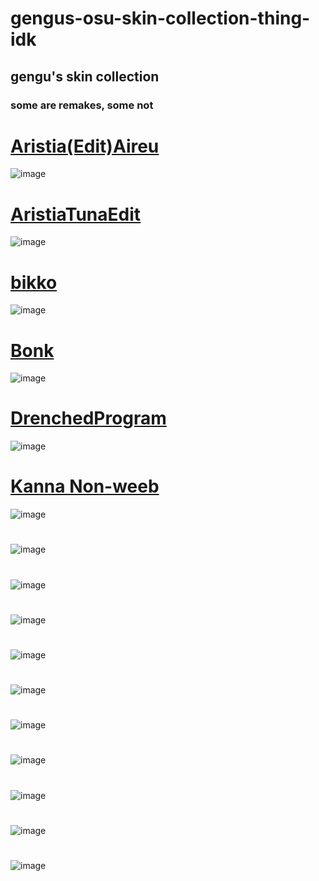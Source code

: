 # gengus-osu-skin-collection-thing-idk
## gengu's skin collection

### some are remakes, some not

# [Aristia(Edit)Aireu](https://www.mediafire.com/file/13jxmzki9j0n0xp/Aristia%2528Edit%2529Aireu.osk/file)
![image](https://user-images.githubusercontent.com/111304753/184693991-6bdd7648-a866-4221-8a2f-1ee35bfdd620.png)

# [AristiaTunaEdit](https://www.mediafire.com/file/9u7vgdapwiq7kej/AristiaTunaEdit.osk/file)
![image](https://user-images.githubusercontent.com/111304753/184696963-77dca87b-8134-43c4-a5f8-f9e05af95dea.png)

# [bikko](https://www.mediafire.com/file/n2b3jr4hvsskbg8/bikko_remake.osk/file)
![image](https://user-images.githubusercontent.com/111304753/184707602-0c9cf293-fb28-492a-8f3e-9005f48116ec.png)

# [Bonk](https://www.mediafire.com/file/a1w3m48val1cqa9/Bonk.osk/file)
![image](https://user-images.githubusercontent.com/111304753/184709347-32e14428-7f79-4129-b4fc-f3fa3e3f8577.png)

# [DrenchedProgram](https://www.mediafire.com/file/x5asgufbpjgiozo/-_%2528%2529_DrenchedProgram_Remake_%2528%2529_-.osk/file)
![image](https://user-images.githubusercontent.com/111304753/185204913-a308c4ee-3c72-4841-a754-30c057119836.png)

# [Kanna Non-weeb](https://www.mediafire.com/file/fhbph1wczzitclt/-_%2523-K-_Kanna_%2528Non-weeb%2529.osk/file)
![image](https://user-images.githubusercontent.com/111304753/185207636-22ce102d-8a38-4c4d-bb9f-b26a3240a351.png)

# []()
![image]()

# []()
![image]()

# []()
![image]()

# []()
![image]()

# []()
![image]()

# []()
![image]()

# []()
![image]()

# []()
![image]()

# []()
![image]()

# []()
![image]()
